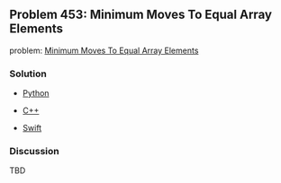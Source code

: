 ## Problem 453: Minimum Moves To Equal Array Elements

problem: [Minimum Moves To Equal Array Elements](https://leetcode.com/problems/minimum-moves-to-equal-array-elements)

### Solution

- [Python](../python/problem453.py)

- [C++](../cpp/problem453.cpp)

- [Swift](../swift/problem453.swift)

### Discussion

TBD


